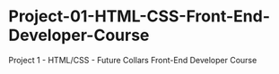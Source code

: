 # Project-01-HTML-CSS-Front-End-Developer-Course

Project 1 - HTML/CSS - Future Collars Front-End Developer Course
